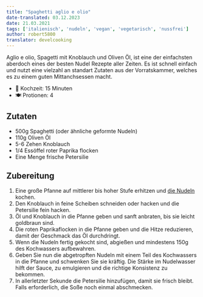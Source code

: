 ```yaml
---
title: "Spaghetti aglio e olio"
date-translated: 03.12.2023
date: 21.03.2021
tags: ['italienisch', 'nudeln', 'vegan', 'vegetarisch', 'nussfrei']
author: robert5800
translator: develcooking
---
```


Aglio e olio, Spagetti mit Knoblauch und Oliven Öl, ist eine der einfachsten aberdoch eines der besten Nudel Rezepte aller Zeiten. Es ist schnell einfach und nutzt eine vielzahl an standart Zutaten aus der Vorratskammer, welches es zu einem guten Mittanchsessen macht.

- 🍳 Kochzeit: 15 Minuten
- 🍽️ Protionen: 4

## Zutaten

- 500g Spaghetti (oder ähnliche geformte Nudeln)
- 110g Oliven Öl
- 5-6 Zehen Knoblauch
- 1/4 Essöffel roter Paprika flocken
- Eine Menge frische Petersilie

## Zubereitung

1. Eine große Pfanne auf mittlerer bis hoher Stufe erhitzen und [die Nudeln](/Nudeln) kochen.
2. Den Knoblauch in feine Scheiben schneiden oder hacken und die Petersilie fein hacken.
3. Öl und Knoblauch in die Pfanne geben und sanft anbraten, bis sie leicht goldbraun sind.
4. Die roten Paprikaflocken in die Pfanne geben und die Hitze reduzieren, damit der Geschmack das Öl durchdringt.
5. Wenn die Nudeln fertig gekocht sind, abgießen und mindestens 150g des Kochwassers aufbewahren.
6. Geben Sie nun die abgetropften Nudeln mit einem Teil des Kochwassers in die Pfanne und schwenken Sie sie kräftig. Die Stärke im Nudelwasser hilft der Sauce, zu emulgieren und die richtige Konsistenz zu bekommen.
7. In allerletzter Sekunde die Petersilie hinzufügen, damit sie frisch bleibt. Falls erforderlich, die Soße noch einmal abschmecken.
